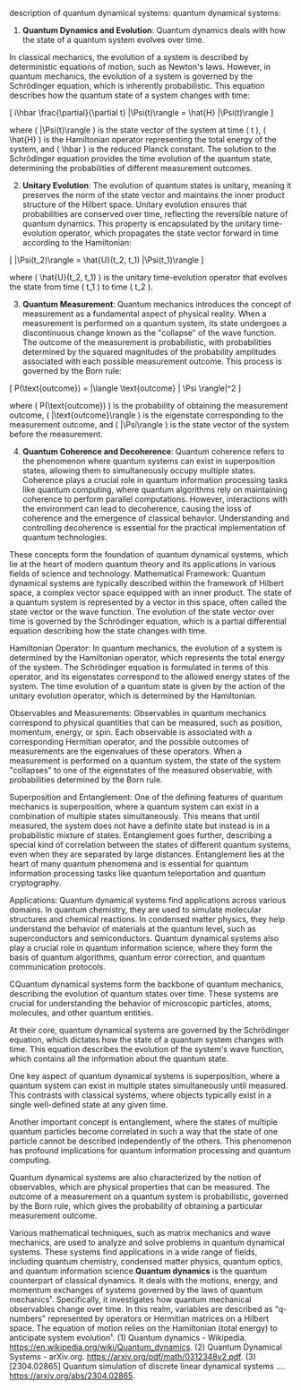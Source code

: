 description of quantum dynamical systems:
quantum dynamical systems:

1. **Quantum Dynamics and Evolution**:
   Quantum dynamics deals with how the state of a quantum system evolves over time.

In classical mechanics, the evolution of a system is described by deterministic equations of motion, such as Newton's laws. However, in quantum mechanics, the evolution of a system is governed by the Schrödinger equation, which is inherently probabilistic. This equation describes how the quantum state of a system changes with time:

\[ i\hbar \frac{\partial}{\partial t} |\Psi(t)\rangle = \hat{H} |\Psi(t)\rangle \]

where \( |\Psi(t)\rangle \) is the state vector of the system at time \( t \), \( \hat{H} \) is the Hamiltonian operator representing the total energy of the system, and \( \hbar \) is the reduced Planck constant. The solution to the Schrödinger equation provides the time evolution of the quantum state, determining the probabilities of different measurement outcomes.

2. **Unitary Evolution**:
   The evolution of quantum states is unitary, meaning it preserves the norm of the state vector and maintains the inner product structure of the Hilbert space. Unitary evolution ensures that probabilities are conserved over time, reflecting the reversible nature of quantum dynamics. This property is encapsulated by the unitary time-evolution operator, which propagates the state vector forward in time according to the Hamiltonian:

\[ |\Psi(t_2)\rangle = \hat{U}(t_2, t_1) |\Psi(t_1)\rangle \]

where \( \hat{U}(t_2, t_1) \) is the unitary time-evolution operator that evolves the state from time \( t_1 \) to time \( t_2 \).

3. **Quantum Measurement**:
   Quantum mechanics introduces the concept of measurement as a fundamental aspect of physical reality. When a measurement is performed on a quantum system, its state undergoes a discontinuous change known as the "collapse" of the wave function. The outcome of the measurement is probabilistic, with probabilities determined by the squared magnitudes of the probability amplitudes associated with each possible measurement outcome. This process is governed by the Born rule:

\[ P(\text{outcome}) = |\langle \text{outcome} | \Psi \rangle|^2 \]

where \( P(\text{outcome}) \) is the probability of obtaining the measurement outcome, \( |\text{outcome}\rangle \) is the eigenstate corresponding to the measurement outcome, and \( |\Psi\rangle \) is the state vector of the system before the measurement.

4. **Quantum Coherence and Decoherence**:
   Quantum coherence refers to the phenomenon where quantum systems can exist in superposition states, allowing them to simultaneously occupy multiple states. Coherence plays a crucial role in quantum information processing tasks like quantum computing, where quantum algorithms rely on maintaining coherence to perform parallel computations. However, interactions with the environment can lead to decoherence, causing the loss of coherence and the emergence of classical behavior. Understanding and controlling decoherence is essential for the practical implementation of quantum technologies.

These concepts form the foundation of quantum dynamical systems, which lie at the heart of modern quantum theory and its applications in various fields of science and technology.
Mathematical Framework:
Quantum dynamical systems are typically described within the framework of Hilbert space, a complex vector space equipped with an inner product. The state of a quantum system is represented by a vector in this space, often called the state vector or the wave function. The evolution of the state vector over time is governed by the Schrödinger equation, which is a partial differential equation describing how the state changes with time.

Hamiltonian Operator:
In quantum mechanics, the evolution of a system is determined by the Hamiltonian operator, which represents the total energy of the system. The Schrödinger equation is formulated in terms of this operator, and its eigenstates correspond to the allowed energy states of the system. The time evolution of a quantum state is given by the action of the unitary evolution operator, which is determined by the Hamiltonian.

Observables and Measurements:
Observables in quantum mechanics correspond to physical quantities that can be measured, such as position, momentum, energy, or spin. Each observable is associated with a corresponding Hermitian operator, and the possible outcomes of measurements are the eigenvalues of these operators. When a measurement is performed on a quantum system, the state of the system "collapses" to one of the eigenstates of the measured observable, with probabilities determined by the Born rule.

Superposition and Entanglement:
One of the defining features of quantum mechanics is superposition, where a quantum system can exist in a combination of multiple states simultaneously. This means that until measured, the system does not have a definite state but instead is in a probabilistic mixture of states. Entanglement goes further, describing a special kind of correlation between the states of different quantum systems, even when they are separated by large distances. Entanglement lies at the heart of many quantum phenomena and is essential for quantum information processing tasks like quantum teleportation and quantum cryptography.

Applications:
Quantum dynamical systems find applications across various domains. In quantum chemistry, they are used to simulate molecular structures and chemical reactions. In condensed matter physics, they help understand the behavior of materials at the quantum level, such as superconductors and semiconductors. Quantum dynamical systems also play a crucial role in quantum information science, where they form the basis of quantum algorithms, quantum error correction, and quantum communication protocols.


 CQuantum dynamical systems form the backbone of quantum mechanics, describing the evolution of quantum states over time. These systems are crucial for understanding the behavior of microscopic particles, atoms, molecules, and other quantum entities.

At their core, quantum dynamical systems are governed by the Schrödinger equation, which dictates how the state of a quantum system changes with time. This equation describes the evolution of the system's wave function, which contains all the information about the quantum state.

One key aspect of quantum dynamical systems is superposition, where a quantum system can exist in multiple states simultaneously until measured. This contrasts with classical systems, where objects typically exist in a single well-defined state at any given time.

Another important concept is entanglement, where the states of multiple quantum particles become correlated in such a way that the state of one particle cannot be described independently of the others. This phenomenon has profound implications for quantum information processing and quantum computing.

Quantum dynamical systems are also characterized by the notion of observables, which are physical properties that can be measured. The outcome of a measurement on a quantum system is probabilistic, governed by the Born rule, which gives the probability of obtaining a particular measurement outcome.

Various mathematical techniques, such as matrix mechanics and wave mechanics, are used to analyze and solve problems in quantum dynamical systems. These systems find applications in a wide range of fields, including quantum chemistry, condensed matter physics, quantum optics, and quantum information science.**Quantum dynamics** is the quantum counterpart of classical dynamics. It deals with the motions, energy, and momentum exchanges of systems governed by the laws of quantum mechanics¹. Specifically, it investigates how quantum mechanical observables change over time. In this realm, variables are described as "q-numbers" represented by operators or Hermitian matrices on a Hilbert space. The equation of motion relies on the Hamiltonian (total energy) to anticipate system evolution¹. 
(1) Quantum dynamics - Wikipedia. https://en.wikipedia.org/wiki/Quantum_dynamics.
(2) Quantum Dynamical Systems - arXiv.org. https://arxiv.org/pdf/math/0312348v2.pdf.
(3) [2304.02865] Quantum simulation of discrete linear dynamical systems .... https://arxiv.org/abs/2304.02865.
